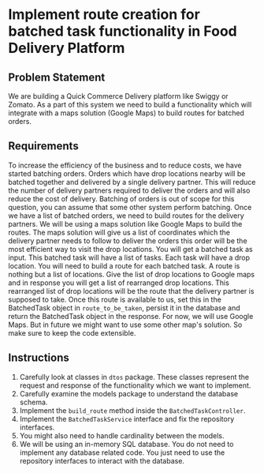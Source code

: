 # Implement route creation for batched task functionality in Food Delivery Platform

## Problem Statement
We are building a Quick Commerce Delivery platform like Swiggy or Zomato. As a part of this system we need to build a functionality which will integrate with a maps solution (Google Maps) to build routes for batched orders.

## Requirements
To increase the efficiency of the business and to reduce costs, we have started batching orders. Orders which have drop locations nearby will be batched together and delivered by a single delivery partner. This will reduce the number of delivery partners required to deliver the orders and will also reduce the cost of delivery.
Batching of orders is out of scope for this question, you can assume that some other system perform batching.
Once we have a list of batched orders, we need to build routes for the delivery partners. We will be using a maps solution like Google Maps to build the routes. The maps solution will give us a list of coordinates which the delivery partner needs to follow to deliver the orders this order will be the most efficient way to visit the drop locations.
You will get a batched task as input. This batched task will have a list of tasks. Each task will have a drop location. You will need to build a route for each batched task. A route is nothing but a list of locations. Give the list of drop locations to Google maps and in response you will get a list of rearranged drop locations. This rearranged list of drop locations will be the route that the delivery partner is supposed to take.
Once this route is available to us, set this in the BatchedTask object in `route_to_be_taken`, persist it in the database and return the BatchedTask object in the response.
For now, we will use Google Maps. But in future we might want to use some other map's solution. So make sure to keep the code extensible.

## Instructions
1. Carefully look at classes in `dtos` package. These classes represent the request and response of the functionality which we want to implement.
2. Carefully examine the models package to understand the database schema.
3. Implement the `build_route` method inside the `BatchedTaskController`.
4. Implement the `BatchedTaskService` interface and fix the repository interfaces.
5. You might also need to handle cardinality between the models.
6. We will be using an in-memory SQL database. You do not need to implement any database related code. You just need to use the repository interfaces to interact with the database.
